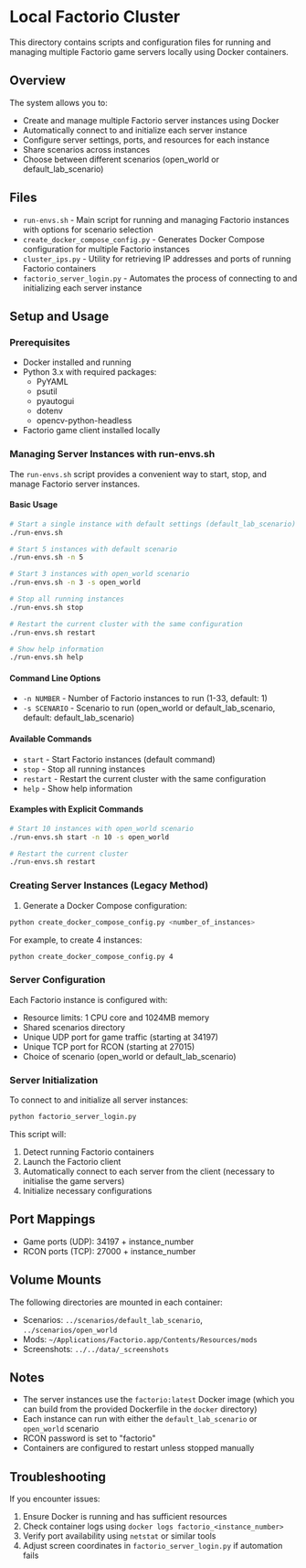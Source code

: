 # Local Factorio Cluster

This directory contains scripts and configuration files for running and managing multiple Factorio game servers locally using Docker containers.

## Overview

The system allows you to:
- Create and manage multiple Factorio server instances using Docker
- Automatically connect to and initialize each server instance
- Configure server settings, ports, and resources for each instance
- Share scenarios across instances
- Choose between different scenarios (open_world or default_lab_scenario)

## Files

- `run-envs.sh` - Main script for running and managing Factorio instances with options for scenario selection
- `create_docker_compose_config.py` - Generates Docker Compose configuration for multiple Factorio instances
- `cluster_ips.py` - Utility for retrieving IP addresses and ports of running Factorio containers
- `factorio_server_login.py` - Automates the process of connecting to and initializing each server instance

## Setup and Usage

### Prerequisites

- Docker installed and running
- Python 3.x with required packages:
  - PyYAML
  - psutil
  - pyautogui
  - dotenv
  - opencv-python-headless
- Factorio game client installed locally

### Managing Server Instances with run-envs.sh

The `run-envs.sh` script provides a convenient way to start, stop, and manage Factorio server instances.

#### Basic Usage

```bash
# Start a single instance with default settings (default_lab_scenario)
./run-envs.sh

# Start 5 instances with default scenario
./run-envs.sh -n 5

# Start 3 instances with open_world scenario
./run-envs.sh -n 3 -s open_world

# Stop all running instances
./run-envs.sh stop

# Restart the current cluster with the same configuration
./run-envs.sh restart

# Show help information
./run-envs.sh help
```

#### Command Line Options

- `-n NUMBER` - Number of Factorio instances to run (1-33, default: 1)
- `-s SCENARIO` - Scenario to run (open_world or default_lab_scenario, default: default_lab_scenario)

#### Available Commands

- `start` - Start Factorio instances (default command)
- `stop` - Stop all running instances
- `restart` - Restart the current cluster with the same configuration
- `help` - Show help information

#### Examples with Explicit Commands

```bash
# Start 10 instances with open_world scenario
./run-envs.sh start -n 10 -s open_world

# Restart the current cluster
./run-envs.sh restart
```

### Creating Server Instances (Legacy Method)

1. Generate a Docker Compose configuration:
```bash
python create_docker_compose_config.py <number_of_instances>
```

For example, to create 4 instances:
```bash
python create_docker_compose_config.py 4
```

### Server Configuration

Each Factorio instance is configured with:
- Resource limits: 1 CPU core and 1024MB memory
- Shared scenarios directory
- Unique UDP port for game traffic (starting at 34197)
- Unique TCP port for RCON (starting at 27015)
- Choice of scenario (open_world or default_lab_scenario)

### Server Initialization

To connect to and initialize all server instances:
```bash
python factorio_server_login.py
```

This script will:
1. Detect running Factorio containers
2. Launch the Factorio client
3. Automatically connect to each server from the client (necessary to initialise the game servers)
4. Initialize necessary configurations

## Port Mappings

- Game ports (UDP): 34197 + instance_number
- RCON ports (TCP): 27000 + instance_number

## Volume Mounts

The following directories are mounted in each container:
- Scenarios: `../scenarios/default_lab_scenario`, `../scenarios/open_world`
- Mods: `~/Applications/Factorio.app/Contents/Resources/mods`
- Screenshots: `../../data/_screenshots`

## Notes

- The server instances use the `factorio:latest` Docker image (which you can build from the provided Dockerfile in the `docker` directory)
- Each instance can run with either the `default_lab_scenario` or `open_world` scenario
- RCON password is set to "factorio"
- Containers are configured to restart unless stopped manually

## Troubleshooting

If you encounter issues:
1. Ensure Docker is running and has sufficient resources
2. Check container logs using `docker logs factorio_<instance_number>`
3. Verify port availability using `netstat` or similar tools
4. Adjust screen coordinates in `factorio_server_login.py` if automation fails